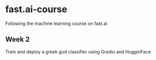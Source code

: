 # fast.ai-course
Following the machine learning course on fast.ai

## Week 2
Train and deploy a greek god classifier using Gradio and HugginFace
